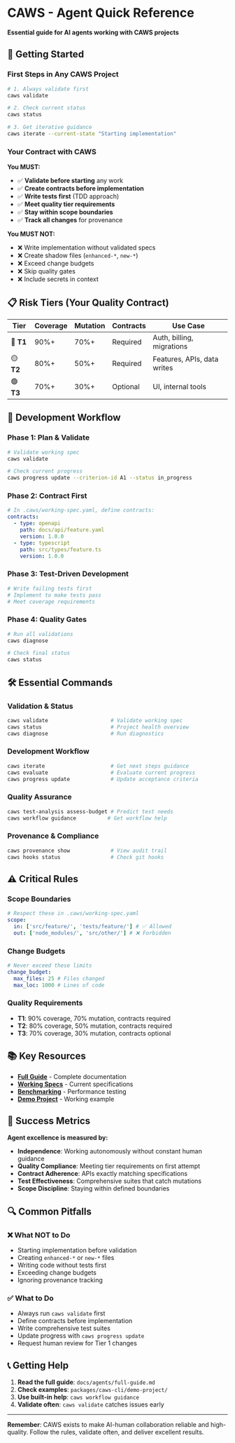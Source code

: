 # CAWS - Agent Quick Reference

**Essential guide for AI agents working with CAWS projects**

## 🚀 Getting Started

### First Steps in Any CAWS Project

```bash
# 1. Always validate first
caws validate

# 2. Check current status
caws status

# 3. Get iterative guidance
caws iterate --current-state "Starting implementation"
```

### Your Contract with CAWS

**You MUST:**

- ✅ **Validate before starting** any work
- ✅ **Create contracts before implementation**
- ✅ **Write tests first** (TDD approach)
- ✅ **Meet quality tier requirements**
- ✅ **Stay within scope boundaries**
- ✅ **Track all changes** for provenance

**You MUST NOT:**

- ❌ Write implementation without validated specs
- ❌ Create shadow files (`enhanced-*`, `new-*`)
- ❌ Exceed change budgets
- ❌ Skip quality gates
- ❌ Include secrets in context

## 📋 Risk Tiers (Your Quality Contract)

| Tier      | Coverage | Mutation | Contracts | Use Case                    |
| --------- | -------- | -------- | --------- | --------------------------- |
| 🔴 **T1** | 90%+     | 70%+     | Required  | Auth, billing, migrations   |
| 🟡 **T2** | 80%+     | 50%+     | Required  | Features, APIs, data writes |
| 🟢 **T3** | 70%+     | 30%+     | Optional  | UI, internal tools          |

## 🔄 Development Workflow

### Phase 1: Plan & Validate

```bash
# Validate working spec
caws validate

# Check current progress
caws progress update --criterion-id A1 --status in_progress
```

### Phase 2: Contract First

```yaml
# In .caws/working-spec.yaml, define contracts:
contracts:
  - type: openapi
    path: docs/api/feature.yaml
    version: 1.0.0
  - type: typescript
    path: src/types/feature.ts
    version: 1.0.0
```

### Phase 3: Test-Driven Development

```bash
# Write failing tests first
# Implement to make tests pass
# Meet coverage requirements
```

### Phase 4: Quality Gates

```bash
# Run all validations
caws diagnose

# Check final status
caws status
```

## 🛠️ Essential Commands

### Validation & Status

```bash
caws validate                    # Validate working spec
caws status                      # Project health overview
caws diagnose                    # Run diagnostics
```

### Development Workflow

```bash
caws iterate                     # Get next steps guidance
caws evaluate                    # Evaluate current progress
caws progress update             # Update acceptance criteria
```

### Quality Assurance

```bash
caws test-analysis assess-budget # Predict test needs
caws workflow guidance          # Get workflow help
```

### Provenance & Compliance

```bash
caws provenance show             # View audit trail
caws hooks status                # Check git hooks
```

## ⚠️ Critical Rules

### Scope Boundaries

```yaml
# Respect these in .caws/working-spec.yaml
scope:
  in: ['src/feature/', 'tests/feature/'] # ✅ Allowed
  out: ['node_modules/', 'src/other/'] # ❌ Forbidden
```

### Change Budgets

```yaml
# Never exceed these limits
change_budget:
  max_files: 25 # Files changed
  max_loc: 1000 # Lines of code
```

### Quality Requirements

- **T1**: 90% coverage, 70% mutation, contracts required
- **T2**: 80% coverage, 50% mutation, contracts required
- **T3**: 70% coverage, 30% mutation, contracts optional

## 📚 Key Resources

- **[Full Guide](docs/agents/full-guide.md)** - Complete documentation
- **[Working Specs](docs/internal/SPEC_VALIDATION_SUMMARY.md)** - Current specifications
- **[Benchmarking](docs/internal/CAWS_AGENT_BENCHMARKING_FRAMEWORK.md)** - Performance testing
- **[Demo Project](packages/caws-cli/demo-project/)** - Working example

## 🎯 Success Metrics

**Agent excellence is measured by:**

- **Independence**: Working autonomously without constant human guidance
- **Quality Compliance**: Meeting tier requirements on first attempt
- **Contract Adherence**: APIs exactly matching specifications
- **Test Effectiveness**: Comprehensive suites that catch mutations
- **Scope Discipline**: Staying within defined boundaries

## 🔍 Common Pitfalls

### ❌ What NOT to Do

- Starting implementation before validation
- Creating `enhanced-*` or `new-*` files
- Writing code without tests first
- Exceeding change budgets
- Ignoring provenance tracking

### ✅ What to Do

- Always run `caws validate` first
- Define contracts before implementation
- Write comprehensive test suites
- Update progress with `caws progress update`
- Request human review for Tier 1 changes

## 📞 Getting Help

1. **Read the full guide**: `docs/agents/full-guide.md`
2. **Check examples**: `packages/caws-cli/demo-project/`
3. **Use built-in help**: `caws workflow guidance`
4. **Validate often**: `caws validate` catches issues early

---

**Remember**: CAWS exists to make AI-human collaboration reliable and high-quality. Follow the rules, validate often, and deliver excellent results.
